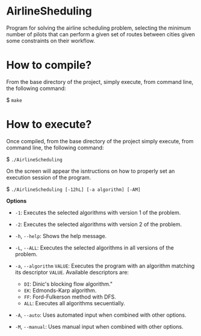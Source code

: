 # AirlineSheduling
Program for solving the airline scheduling problem, selecting the minimum number of pilots that can perform a given set of routes between cities given some constraints on their workflow.

# How to compile?
From the base directory of the project, simply execute, from command line, the following command:

$ `make`

# How to execute?
Once compiled, from the base directory of the project simply execute, from command line, the following command:

$ `./AirlineScheduling`

On the screen will appear the isntructions on how to properly set an execution session of the program.

$ `./AirlineScheduling [-12hL] [-a algorithm] [-AM]`

**Options**
- `-1`: Executes the selected algorithms with version 1 of the problem.
- `-2`: Executes the selected algorithms with version 2 of the problem.
- `-h`, `--help`: Shows the help message.
- `-L`, `--ALL`: Executes the selected algorithms in all versions of the problem.

- `-a`, `--algorithm` `VALUE`: Executes the program with an algorithm matching its descriptor `VALUE`. Available descriptors are:
    - `DI`: Dinic's blocking flow algorithm."
    - `EK`: Edmonds-Karp algorithm.
    - `FF`: Ford-Fulkerson method with DFS.
    - `ALL`: Executes all algorithms secuentially.

- `-A`, `--auto`: Uses automated input when combined with other options.
- `-M`, `--manual`: Uses manual input when combined with other options.
